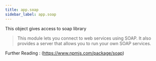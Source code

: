 ```yaml
---
title: app.soap
sidebar_label: app.soap
---
```


This object gives access to soap library

> This module lets you connect to web services using SOAP. It also provides a server that allows you to run your own SOAP services.

Further Reading : (https://www.npmjs.com/package/soap)